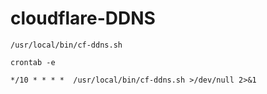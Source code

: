 # cloudflare-DDNS

`/usr/local/bin/cf-ddns.sh`

`crontab -e`

`
*/10 * * * *  /usr/local/bin/cf-ddns.sh >/dev/null 2>&1
`
